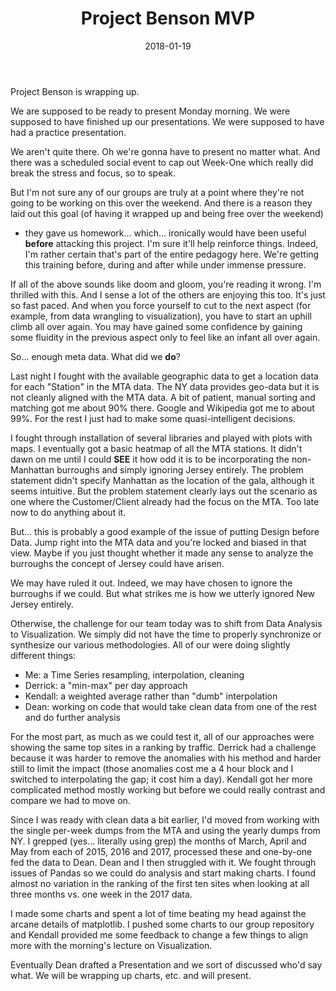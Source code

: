 ﻿---
layout: post
title: "Project Benson MVP"
date: 2018-01-19
categories: [Project, Benson]
tags: []
---

Project Benson is wrapping up.

We are supposed to be ready to present Monday morning.  We were supposed to have finished up our presentations.
We were supposed to have had a practice presentation.

We aren't quite there.  Oh we're gonna have to present no matter what.  And there was a scheduled social event
to cap out Week-One which really did break the stress and focus, so to speak.

But I'm not sure any of our groups are truly at a point where they're not going to be working on this over the
weekend.  And there is a reason they laid out this goal (of having it wrapped up and being free over the weekend)
- they gave us homework... which... ironically would
have been useful **before** attacking this project.  I'm sure it'll help reinforce things.  Indeed, I'm
rather certain that's part of the entire pedagogy here.  We're getting this training before, during and after
while under immense pressure.

If all of the above sounds like doom and gloom, you're reading it wrong.  I'm thrilled with this.  And I sense
a lot of the others are enjoying this too.  It's just so fast paced.  And when you force yourself to cut to
the next aspect (for example, from data wrangling to visualization), you have to start an uphill climb all
over again.  You may have gained some confidence by gaining some fluidity in the previous aspect only to feel
like an infant all over again.

So... enough meta data.  What did we **do**?

Last night I fought with the available geographic data to get a location data for each "Station" in the
MTA data.  The NY data provides geo-data but it is not cleanly aligned with the MTA data.  A bit of patient,
manual sorting and matching got me about 90% there.  Google and Wikipedia got me to about 99%.  For the rest
I just had to make some quasi-intelligent decisions.

I fought through installation of several libraries and played with plots with maps.  I eventually got a
basic heatmap of all the MTA stations.  It didn't dawn on me until I could **SEE** it how odd it is to
be incorporating the non-Manhattan burroughs and simply ignoring Jersey entirely.  The problem statement
didn't specify Manhattan as the location of the gala, although it seems intuitive.  But the problem statement
clearly lays out the scenario as one where the Customer/Client already had the focus on the MTA.  Too late
now to do anything about it.

But... this is probably a good example of the issue of putting Design before Data.  Jump right into the
MTA data and you're locked and biased in that view.  Maybe if you just thought whether it made any sense
to analyze the burroughs the concept of Jersey could have arisen.

We may have ruled it out.   Indeed, we may have chosen to ignore the burroughs if we could.  But what strikes
me is how we utterly ignored New Jersey entirely.

Otherwise, the challenge for our team today was to shift from Data Analysis to Visualization.  We simply
did not have the time to properly synchronize or synthesize our various methodologies.  All of our were
doing slightly different things:

* Me: a Time Series resampling, interpolation, cleaning
* Derrick: a "min-max" per day approach
* Kendall: a weighted average rather than "dumb" interpolation
* Dean: working on code that would take clean data from one of the rest and do further analysis

For the most part, as much as we could test it, all of our approaches were showing the same top sites
in a ranking by traffic.  Derrick had a challenge because it was harder to remove the anomalies with
his method and harder still to limit the impact (those anomalies cost me a 4 hour block and I switched
to interpolating the gap; it cost him a day).  Kendall got her more complicated method mostly working
but before we could really contrast and compare we had to move on.

Since I was ready with clean data a bit earlier, I'd moved from working with the single per-week dumps
from the MTA and using the yearly dumps from NY.  I grepped (yes... literally using grep) the months
of March, April and May from each of 2015, 2016 and 2017, processed these and one-by-one fed the
data to Dean.  Dean and I then struggled with it.  We fought through issues of Pandas so we could 
do analysis and start making charts.  I found almost no variation in the ranking of the first ten
sites when looking at all three months vs. one week in the 2017 data.

I made some charts and spent a lot of time beating my head against the arcane details of matplotlib.
I pushed some charts to our group repository and Kendall provided me some feedback to change a few
things to align more with the morning's lecture on Visualization.

Eventually Dean drafted a Presentation and we sort of discussed who'd say what.  We will be wrapping
up charts, etc. and will present.







